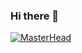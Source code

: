 ### Hi there 👋

[![MasterHead](https://media.tenor.com/GVk4jB2u_i8AAAAC/coding.gif)](https://web-dev-portfolio-nu.vercel.app/)

<!--
**tonyvuu/tonyvuu** is a ✨ _special_ ✨ repository because its `README.md` (this file) appears on your GitHub profile.

Here are some ideas to get you started:

- 🔭 I’m currently working on ...
- 🌱 I’m currently learning ...
- 👯 I’m looking to collaborate on ...
- 🤔 I’m looking for help with ...
- 💬 Ask me about ...
- 📫 How to reach me: ...
- 😄 Pronouns: ...
- ⚡ Fun fact: ...
-->
